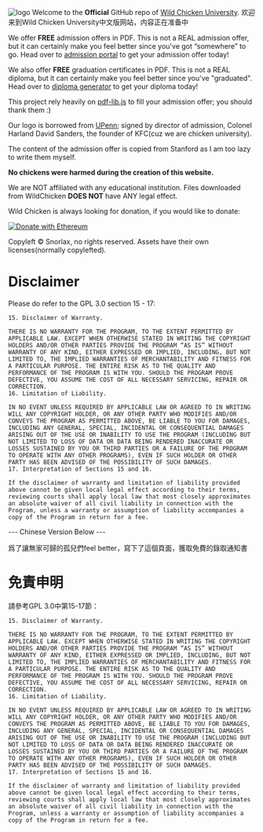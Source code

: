 ![logo](https://wcu.edu.pl/assets/Wild_Chicken.svg)
Welcome to the **Official** GitHub repo of [Wild Chicken University](https://wcu.edu.pl).
欢迎来到Wild Chicken University中文版网站，内容正在准备中

We offer **FREE** admission offers in PDF. This is not a REAL admission offer, but it can certainly make you feel better since you've got “somewhere” to go. Head over to [admission portal](https://admission.wcu.edu.pl) to get your admission offer today!

We also offer **FREE** graduation certificates in PDF. This is not a REAL diploma, but it can certainly make you feel better since you've "graduated". Head over to [diploma generator](https://wcu.edu.pl/certificate) to get your diploma today!

This project rely heavily on [pdf-lib.js](https://pdf-lib.js.org) to fill your admission offer; you should thank them :)

Our logo is borrowed from [UPenn](https://upenn.edu); signed by director of admission, Colonel Harland David Sanders, the founder of KFC(cuz we are chicken university).

The content of the admission offer is copied from Stanford as I am too lazy to write them myself.

**No chickens were harmed during the creation of this website.** 

We are NOT affiliated with any educational institution. Files downloaded from WildChicken **DOES NOT** have ANY legal effect. 

Wild Chicken is always looking for donation, if you would like to donate:

[![Donate with Ethereum](https://en.cryptobadges.io/badge/big/0x6b05Ce9c673c762538cfC9c4cb07e0da00B376AB?showBalance=true)](https://en.cryptobadges.io/donate/0x6b05Ce9c673c762538cfC9c4cb07e0da00B376AB)

Copyleft © Snorlax, no rights reserved. Assets have their own licenses(normally copylefted).

# Disclaimer

Please do refer to the GPL 3.0 section 15 - 17:

```
15. Disclaimer of Warranty.

THERE IS NO WARRANTY FOR THE PROGRAM, TO THE EXTENT PERMITTED BY APPLICABLE LAW. EXCEPT WHEN OTHERWISE STATED IN WRITING THE COPYRIGHT HOLDERS AND/OR OTHER PARTIES PROVIDE THE PROGRAM “AS IS” WITHOUT WARRANTY OF ANY KIND, EITHER EXPRESSED OR IMPLIED, INCLUDING, BUT NOT LIMITED TO, THE IMPLIED WARRANTIES OF MERCHANTABILITY AND FITNESS FOR A PARTICULAR PURPOSE. THE ENTIRE RISK AS TO THE QUALITY AND PERFORMANCE OF THE PROGRAM IS WITH YOU. SHOULD THE PROGRAM PROVE DEFECTIVE, YOU ASSUME THE COST OF ALL NECESSARY SERVICING, REPAIR OR CORRECTION.
16. Limitation of Liability.

IN NO EVENT UNLESS REQUIRED BY APPLICABLE LAW OR AGREED TO IN WRITING WILL ANY COPYRIGHT HOLDER, OR ANY OTHER PARTY WHO MODIFIES AND/OR CONVEYS THE PROGRAM AS PERMITTED ABOVE, BE LIABLE TO YOU FOR DAMAGES, INCLUDING ANY GENERAL, SPECIAL, INCIDENTAL OR CONSEQUENTIAL DAMAGES ARISING OUT OF THE USE OR INABILITY TO USE THE PROGRAM (INCLUDING BUT NOT LIMITED TO LOSS OF DATA OR DATA BEING RENDERED INACCURATE OR LOSSES SUSTAINED BY YOU OR THIRD PARTIES OR A FAILURE OF THE PROGRAM TO OPERATE WITH ANY OTHER PROGRAMS), EVEN IF SUCH HOLDER OR OTHER PARTY HAS BEEN ADVISED OF THE POSSIBILITY OF SUCH DAMAGES.
17. Interpretation of Sections 15 and 16.

If the disclaimer of warranty and limitation of liability provided above cannot be given local legal effect according to their terms, reviewing courts shall apply local law that most closely approximates an absolute waiver of all civil liability in connection with the Program, unless a warranty or assumption of liability accompanies a copy of the Program in return for a fee.
```


--- Chinese Version Below ---

爲了讓無家可歸的孤兒們feel better，寫下了這個頁面，獲取免費的錄取通知書

# 免責申明

請參考GPL 3.0中第15-17節：

```
15. Disclaimer of Warranty.

THERE IS NO WARRANTY FOR THE PROGRAM, TO THE EXTENT PERMITTED BY APPLICABLE LAW. EXCEPT WHEN OTHERWISE STATED IN WRITING THE COPYRIGHT HOLDERS AND/OR OTHER PARTIES PROVIDE THE PROGRAM “AS IS” WITHOUT WARRANTY OF ANY KIND, EITHER EXPRESSED OR IMPLIED, INCLUDING, BUT NOT LIMITED TO, THE IMPLIED WARRANTIES OF MERCHANTABILITY AND FITNESS FOR A PARTICULAR PURPOSE. THE ENTIRE RISK AS TO THE QUALITY AND PERFORMANCE OF THE PROGRAM IS WITH YOU. SHOULD THE PROGRAM PROVE DEFECTIVE, YOU ASSUME THE COST OF ALL NECESSARY SERVICING, REPAIR OR CORRECTION.
16. Limitation of Liability.

IN NO EVENT UNLESS REQUIRED BY APPLICABLE LAW OR AGREED TO IN WRITING WILL ANY COPYRIGHT HOLDER, OR ANY OTHER PARTY WHO MODIFIES AND/OR CONVEYS THE PROGRAM AS PERMITTED ABOVE, BE LIABLE TO YOU FOR DAMAGES, INCLUDING ANY GENERAL, SPECIAL, INCIDENTAL OR CONSEQUENTIAL DAMAGES ARISING OUT OF THE USE OR INABILITY TO USE THE PROGRAM (INCLUDING BUT NOT LIMITED TO LOSS OF DATA OR DATA BEING RENDERED INACCURATE OR LOSSES SUSTAINED BY YOU OR THIRD PARTIES OR A FAILURE OF THE PROGRAM TO OPERATE WITH ANY OTHER PROGRAMS), EVEN IF SUCH HOLDER OR OTHER PARTY HAS BEEN ADVISED OF THE POSSIBILITY OF SUCH DAMAGES.
17. Interpretation of Sections 15 and 16.

If the disclaimer of warranty and limitation of liability provided above cannot be given local legal effect according to their terms, reviewing courts shall apply local law that most closely approximates an absolute waiver of all civil liability in connection with the Program, unless a warranty or assumption of liability accompanies a copy of the Program in return for a fee.
```
